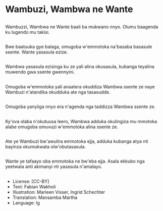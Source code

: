 # Wambuzi, Wambwa ne Wante

##
Wambuzzi, Wambwa ne Wante baali ba mukwano nnyo. Olumu baagenda ku lugendo mu takisi.

##
Bwe baatuuka gye balaga, omugoba w'emmotoka na'basaba basasule ssente. Wante yasasula ezize.

##
Wambwa yasasula ezisinga ku ze yali alina okusasula, kubanga teyalina muwendo gwa ssente gwennyini.

##
Omugoba w'emmotoka yali anaatera okuddiza Wambwa ssente ze naye Wambuzi n'atandika okudduka ate nga tasasudde.

##
Omugoba yanyiiga nnyo era n'agenda nga taddizza Wambwa ssente ze.

##
Ky'ova olaba n'okutuusa leero, Wambwa adduka okulingiza mu mmotoka alabe omugoba omuvuzi w'emmotoka alina ssente ze.

##
Ate ye Wambuzi bw'awulira emmotoka ejja, adduka kubanga atya nti bayinza okumukwata olw'obutasasula.

##
Wante ye tafaayo oba emmotoka ne bw'eba ejja. Asala ekkubo nga yeetwala anti akimanyi nti yasasula n'amalayo.

##
* License: [CC-BY]
* Text: Fabian Wakholi
* Illustration: Marleen Visser, Ingrid Schechter
* Translation: Mansamba Martha
* Language: lg
